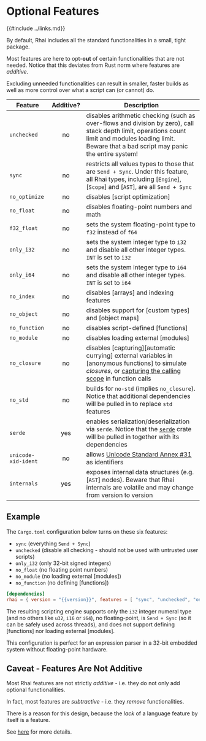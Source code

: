 Optional Features
================

{{#include ../links.md}}

By default, Rhai includes all the standard functionalities in a small, tight package.

Most features are here to opt-**out** of certain functionalities that are not needed.
Notice that this deviates from Rust norm where features are _additive_.

Excluding unneeded functionalities can result in smaller, faster builds as well as
more control over what a script can (or cannot) do.

| Feature             | Additive? | Description                                                                                                                                                                                                 |
| ------------------- | :-------: | ----------------------------------------------------------------------------------------------------------------------------------------------------------------------------------------------------------- |
| `unchecked`         |    no     | disables arithmetic checking (such as over-flows and division by zero), call stack depth limit, operations count limit and modules loading limit.<br/>Beware that a bad script may panic the entire system! |
| `sync`              |    no     | restricts all values types to those that are `Send + Sync`. Under this feature, all Rhai types, including [`Engine`], [`Scope`] and [`AST`], are all `Send + Sync`                                          |
| `no_optimize`       |    no     | disables [script optimization]                                                                                                                                                                              |
| `no_float`          |    no     | disables floating-point numbers and math                                                                                                                                                                    |
| `f32_float`         |    no     | sets the system floating-point type to `f32` instead of `f64`                                                                                                                                               |
| `only_i32`          |    no     | sets the system integer type to `i32` and disable all other integer types. `INT` is set to `i32`                                                                                                            |
| `only_i64`          |    no     | sets the system integer type to `i64` and disable all other integer types. `INT` is set to `i64`                                                                                                            |
| `no_index`          |    no     | disables [arrays] and indexing features                                                                                                                                                                     |
| `no_object`         |    no     | disables support for [custom types] and [object maps]                                                                                                                                                       |
| `no_function`       |    no     | disables script-defined [functions]                                                                                                                                                                         |
| `no_module`         |    no     | disables loading external [modules]                                                                                                                                                                         |
| `no_closure`        |    no     | disables [capturing][automatic currying] external variables in [anonymous functions] to simulate _closures_, or [capturing the calling scope]({{rootUrl}}/language/fn-capture.md) in function calls         |
| `no_std`            |    no     | builds for `no-std` (implies `no_closure`). Notice that additional dependencies will be pulled in to replace `std` features                                                                                 |
| `serde`             |    yes    | enables serialization/deserialization via `serde`. Notice that the [`serde`](https://crates.io/crates/serde) crate will be pulled in together with its dependencies                                         |
| `unicode-xid-ident` |    no     | allows [Unicode Standard Annex #31](http://www.unicode.org/reports/tr31/) as identifiers                                                                                                                    |
| `internals`         |    yes    | exposes internal data structures (e.g. [`AST`] nodes). Beware that Rhai internals are volatile and may change from version to version                                                                       |


Example
-------

The `Cargo.toml` configuration below turns on these six features:

* `sync` (everything `Send + Sync`)
* `unchecked` (disable all checking - should not be used with untrusted user scripts)
* `only_i32` (only 32-bit signed integers)
* `no_float` (no floating point numbers)
* `no_module` (no loading external [modules])
* `no_function` (no defining [functions])

```toml
[dependencies]
rhai = { version = "{{version}}", features = [ "sync", "unchecked", "only_i32", "no_float", "no_module", "no_function" ] }
```

The resulting scripting engine supports only the `i32` integer numeral type (and no others like `u32`, `i16` or `i64`),
no floating-point, is `Send + Sync` (so it can be safely used across threads), and does not support defining [functions]
nor loading external [modules].

This configuration is perfect for an expression parser in a 32-bit embedded system without floating-point hardware.


Caveat - Features Are Not Additive
---------------------------------

Most Rhai features are not strictly _additive_ - i.e. they do not only add optional functionalities.

In fact, most features are _subtractive_ - i.e. they _remove_ functionalities.

There is a reason for this design, because the _lack_ of a language feature by itself is a feature.

See [here]({{rootUrl}}/patterns/multiple.md) for more details.
